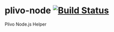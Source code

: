 # plivo-node [![Build Status](https://secure.travis-ci.org/plivo/plivo-node.png)](http://travis-ci.org/plivo/plivo-node)

Plivo Node.js Helper
